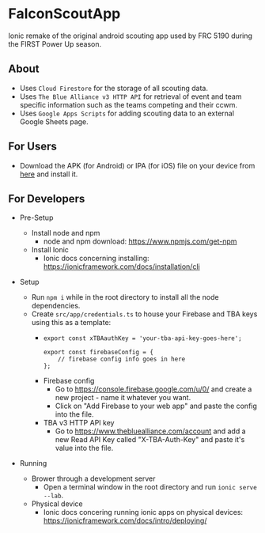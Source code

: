 # FalconScoutApp
Ionic remake of the original android scouting app used by FRC 5190 during the FIRST Power Up season.

## About
- Uses `Cloud Firestore` for the storage of all scouting data.
- Uses `The Blue Alliance v3 HTTP API` for retrieval of event and team specific information such as the teams competing and their ccwm.
- Uses `Google Apps Scripts` for adding scouting data to an external Google Sheets page.
<!-- - Uses `Infragistics Ignite UI for Angular` for detailed graphs and filterable, pagable grids. -->

## For Users
- Download the APK (for Android) or IPA (for iOS) file on your device from [here](https://github.com/Link07109/FalconScoutApp/releases) and install it.

## For Developers
- Pre-Setup
  - Install node and npm
    - node and npm download: https://www.npmjs.com/get-npm
  - Install Ionic
    - Ionic docs concerning installing: https://ionicframework.com/docs/installation/cli

- Setup
  - Run `npm i` while in the root directory to install all the node dependencies.
  - Create `src/app/credentials.ts` to house your Firebase and TBA keys using this as a template: 
    - ```
      export const xTBAauthKey = 'your-tba-api-key-goes-here';

      export const firebaseConfig = {
          // firebase config info goes in here
      };
    - Firebase config
      - Go to https://console.firebase.google.com/u/0/ and create a new project - name it whatever you want.
      - Click on "Add Firebase to your web app" and paste the config into the file.    
    - TBA v3 HTTP API key
      - Go to https://www.thebluealliance.com/account and add a new Read API Key called "X-TBA-Auth-Key" and paste it's value into the file.

- Running
  - Brower through a development server
    - Open a terminal window in the root directory and run `ionic serve --lab`.
  - Physical device
    - Ionic docs concering running ionic apps on physical devices: https://ionicframework.com/docs/intro/deploying/
